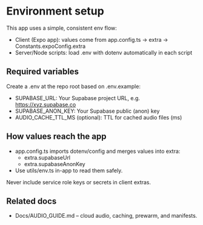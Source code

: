 # Environment setup

This app uses a simple, consistent env flow:

- Client (Expo app): values come from app.config.ts → extra → Constants.expoConfig.extra
- Server/Node scripts: load .env with dotenv automatically in each script

## Required variables

Create a .env at the repo root based on .env.example:

- SUPABASE_URL: Your Supabase project URL, e.g. https://xyz.supabase.co
- SUPABASE_ANON_KEY: Your Supabase public (anon) key
- AUDIO_CACHE_TTL_MS (optional): TTL for cached audio files (ms)

## How values reach the app

- app.config.ts imports dotenv/config and merges values into extra:
  - extra.supabaseUrl
  - extra.supabaseAnonKey
- Use utils/env.ts in-app to read them safely.

Never include service role keys or secrets in client extras.

## Related docs

- Docs/AUDIO_GUIDE.md – cloud audio, caching, prewarm, and manifests.

